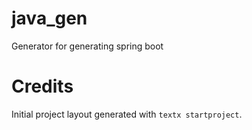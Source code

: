 # java_gen

Generator for generating spring boot 


# Credits

Initial project layout generated with `textx startproject`.